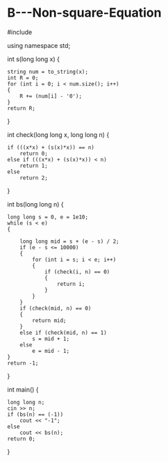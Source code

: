 # B---Non-square-Equation

#include<iostream>

using namespace std;

int s(long long x)
{

	string num = to_string(x);
	int R = 0;
	for (int i = 0; i < num.size(); i++)
	{
		R += (num[i] - '0');
	}
	return R;
}

int check(long long x, long long n)
{

	if (((x*x) + (s(x)*x)) == n)
		return 0;
	else if (((x*x) + (s(x)*x)) < n)
		return 1;
	else
		return 2;
}

int bs(long long n)
{

	long long s = 0, e = 1e10;
	while (s < e)
	{
  
		long long mid = s + (e - s) / 2;
		if (e - s <= 10000)
		{
			for (int i = s; i < e; i++)
			{
				if (check(i, n) == 0)
				{
					return i;
				}
			}
		}
		if (check(mid, n) == 0)
		{
			return mid;
		}
		else if (check(mid, n) == 1)
			s = mid + 1;
		else
			e = mid - 1;
	}
	return -1;
}


int main()
{

	long long n;
	cin >> n;
	if (bs(n) == (-1))
		cout << "-1";
	else
		cout << bs(n);
	return 0;
}
